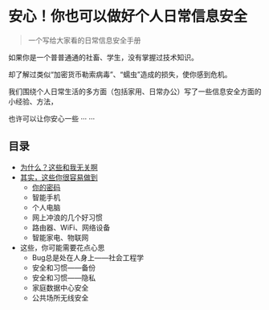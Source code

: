 # 安心！你也可以做好个人日常信息安全

>  一个写给大家看的日常信息安全手册

如果你是一个普普通通的社畜、学生，没有掌握过技术知识。

却了解过类似“加密货币勒索病毒”、“蠕虫”造成的损失，使你感到危机。

我们围绕个人日常生活的多方面（包括家用、日常办公）写了一些信息安全方面的小经验、方法，

也许可以让你安心一些 ··· ···

## 目录
* [为什么？这些和我无关啊](0-why-me-humm.md)
* [其实，这些你很容易做到](1-0-you-can-easily-do-this.md)
  * [你的密码](1-1-your-password.md)
  * 智能手机
  * 个人电脑
  * 网上冲浪的几个好习惯
  * 路由器、WiFi、网络设备
  * 智能家电、物联网
* 这些，你可能需要花点心思
  * Bug总是处在人身上——社会工程学
  * 安全和习惯——备份
  * 安全和习惯——隐私
  * 家庭数据中心安全
  * 公共场所无线安全
